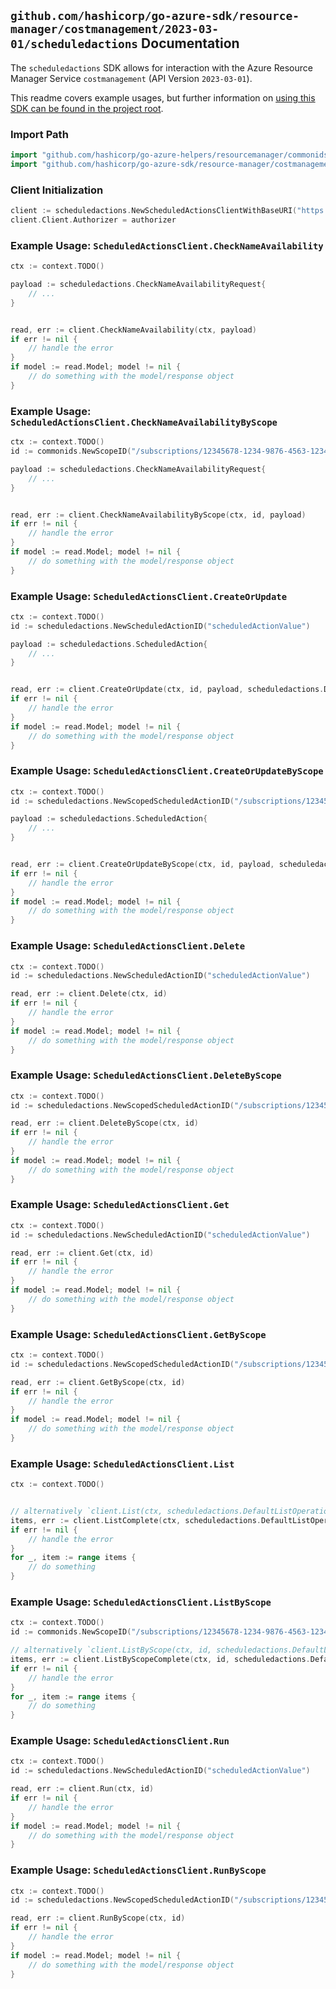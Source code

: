 
## `github.com/hashicorp/go-azure-sdk/resource-manager/costmanagement/2023-03-01/scheduledactions` Documentation

The `scheduledactions` SDK allows for interaction with the Azure Resource Manager Service `costmanagement` (API Version `2023-03-01`).

This readme covers example usages, but further information on [using this SDK can be found in the project root](https://github.com/hashicorp/go-azure-sdk/tree/main/docs).

### Import Path

```go
import "github.com/hashicorp/go-azure-helpers/resourcemanager/commonids"
import "github.com/hashicorp/go-azure-sdk/resource-manager/costmanagement/2023-03-01/scheduledactions"
```


### Client Initialization

```go
client := scheduledactions.NewScheduledActionsClientWithBaseURI("https://management.azure.com")
client.Client.Authorizer = authorizer
```


### Example Usage: `ScheduledActionsClient.CheckNameAvailability`

```go
ctx := context.TODO()

payload := scheduledactions.CheckNameAvailabilityRequest{
	// ...
}


read, err := client.CheckNameAvailability(ctx, payload)
if err != nil {
	// handle the error
}
if model := read.Model; model != nil {
	// do something with the model/response object
}
```


### Example Usage: `ScheduledActionsClient.CheckNameAvailabilityByScope`

```go
ctx := context.TODO()
id := commonids.NewScopeID("/subscriptions/12345678-1234-9876-4563-123456789012/resourceGroups/some-resource-group")

payload := scheduledactions.CheckNameAvailabilityRequest{
	// ...
}


read, err := client.CheckNameAvailabilityByScope(ctx, id, payload)
if err != nil {
	// handle the error
}
if model := read.Model; model != nil {
	// do something with the model/response object
}
```


### Example Usage: `ScheduledActionsClient.CreateOrUpdate`

```go
ctx := context.TODO()
id := scheduledactions.NewScheduledActionID("scheduledActionValue")

payload := scheduledactions.ScheduledAction{
	// ...
}


read, err := client.CreateOrUpdate(ctx, id, payload, scheduledactions.DefaultCreateOrUpdateOperationOptions())
if err != nil {
	// handle the error
}
if model := read.Model; model != nil {
	// do something with the model/response object
}
```


### Example Usage: `ScheduledActionsClient.CreateOrUpdateByScope`

```go
ctx := context.TODO()
id := scheduledactions.NewScopedScheduledActionID("/subscriptions/12345678-1234-9876-4563-123456789012/resourceGroups/some-resource-group", "scheduledActionValue")

payload := scheduledactions.ScheduledAction{
	// ...
}


read, err := client.CreateOrUpdateByScope(ctx, id, payload, scheduledactions.DefaultCreateOrUpdateByScopeOperationOptions())
if err != nil {
	// handle the error
}
if model := read.Model; model != nil {
	// do something with the model/response object
}
```


### Example Usage: `ScheduledActionsClient.Delete`

```go
ctx := context.TODO()
id := scheduledactions.NewScheduledActionID("scheduledActionValue")

read, err := client.Delete(ctx, id)
if err != nil {
	// handle the error
}
if model := read.Model; model != nil {
	// do something with the model/response object
}
```


### Example Usage: `ScheduledActionsClient.DeleteByScope`

```go
ctx := context.TODO()
id := scheduledactions.NewScopedScheduledActionID("/subscriptions/12345678-1234-9876-4563-123456789012/resourceGroups/some-resource-group", "scheduledActionValue")

read, err := client.DeleteByScope(ctx, id)
if err != nil {
	// handle the error
}
if model := read.Model; model != nil {
	// do something with the model/response object
}
```


### Example Usage: `ScheduledActionsClient.Get`

```go
ctx := context.TODO()
id := scheduledactions.NewScheduledActionID("scheduledActionValue")

read, err := client.Get(ctx, id)
if err != nil {
	// handle the error
}
if model := read.Model; model != nil {
	// do something with the model/response object
}
```


### Example Usage: `ScheduledActionsClient.GetByScope`

```go
ctx := context.TODO()
id := scheduledactions.NewScopedScheduledActionID("/subscriptions/12345678-1234-9876-4563-123456789012/resourceGroups/some-resource-group", "scheduledActionValue")

read, err := client.GetByScope(ctx, id)
if err != nil {
	// handle the error
}
if model := read.Model; model != nil {
	// do something with the model/response object
}
```


### Example Usage: `ScheduledActionsClient.List`

```go
ctx := context.TODO()


// alternatively `client.List(ctx, scheduledactions.DefaultListOperationOptions())` can be used to do batched pagination
items, err := client.ListComplete(ctx, scheduledactions.DefaultListOperationOptions())
if err != nil {
	// handle the error
}
for _, item := range items {
	// do something
}
```


### Example Usage: `ScheduledActionsClient.ListByScope`

```go
ctx := context.TODO()
id := commonids.NewScopeID("/subscriptions/12345678-1234-9876-4563-123456789012/resourceGroups/some-resource-group")

// alternatively `client.ListByScope(ctx, id, scheduledactions.DefaultListByScopeOperationOptions())` can be used to do batched pagination
items, err := client.ListByScopeComplete(ctx, id, scheduledactions.DefaultListByScopeOperationOptions())
if err != nil {
	// handle the error
}
for _, item := range items {
	// do something
}
```


### Example Usage: `ScheduledActionsClient.Run`

```go
ctx := context.TODO()
id := scheduledactions.NewScheduledActionID("scheduledActionValue")

read, err := client.Run(ctx, id)
if err != nil {
	// handle the error
}
if model := read.Model; model != nil {
	// do something with the model/response object
}
```


### Example Usage: `ScheduledActionsClient.RunByScope`

```go
ctx := context.TODO()
id := scheduledactions.NewScopedScheduledActionID("/subscriptions/12345678-1234-9876-4563-123456789012/resourceGroups/some-resource-group", "scheduledActionValue")

read, err := client.RunByScope(ctx, id)
if err != nil {
	// handle the error
}
if model := read.Model; model != nil {
	// do something with the model/response object
}
```
